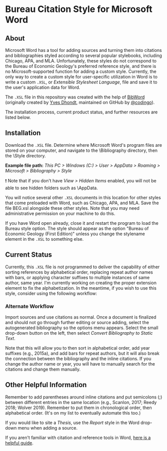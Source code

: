 # Bureau Citation Style for Microsoft Word

## About
Microsoft Word has a tool for adding sources and turning them into citations and bibliographies styled according to several popular stylebooks, including Chicago, APA, and MLA. Unfortunately, these styles do not correspond to the Bureau of Economic Geology's preferred reference style, and there is no Microsoft-supported function for adding a custom style. Currently, the only way to create a custom style for user-specific utilization in Word is to write a custom `.XSL`, or *Extensible Stylesheet Language*, file and save it to the user's application data for Word.

The `.XSL` file in this repository was created with the help of [BibWord](https://github.com/codingo/BibWord) (originally created by [Yves Dhondt](mailto:yves.dhondt@gmail.com), maintained on GitHub by [@codingo](https://github.com/codingo)).

The installation process, current product status, and further resources are listed below.

## Installation
Download the `.XSL` file. Determine where Microsoft Word's program files are stored on your computer, and navigate to the \Bibliography directory, then the \Style directory.

**Example file path:** *This PC > Windows (C:) > User > AppData > Roaming > Microsoft > Bibliography > Style*

❗ Note that if you don't have *View > Hidden Items* enabled, you will not be able to see hidden folders such as \AppData.

You will notice several other `.XSL` documents in this location for other styles that come preloaded with Word, such as Chicago, APA, and MLA. Save the file BEG.xsl alongside these other styles. Note that you may need administrative permission on your machine to do this.

If you have Word open already, close it and restart the program to load the Bureau style option. The style should appear as the option "Bureau of Economic Geology (First Edition)" unless you change the stylename element in the `.XSL` to something else.

## Current Status
Currently, this `.XSL` file is not programmed to deliver the capability of either sorting references by alphabetical order, replacing repeat author names with bars, or applying character suffixes to multiple instances of same author, same year. I'm currently working on creating the proper extension element to fix the alphabetization. In the meantime, if you wish to use this style, consider using the following workflow:

### Alternate Workflow
Import sources and use citations as normal. Once a document is finalized and should not go through further editing or source adding, select the autogenerated bibliography so the options menu appears. Select the small drop-down button on the left, then select *Convert Bibliography to Static Text*.

Note that this will allow you to then sort in alphabetical order, add year suffixes (e.g., 2015a), and add bars for repeat authors, but it will also break the connection between the bibliography and the inline citations. If you change the author name or year, you will have to manually search for the citations and change them manually.

## Other Helpful Information
Remember to add parentheses around inline citations and put semicolons (;) between different entries in the same location (e.g., Scanlon, 2017; Reedy 2018; Wolver 2019). Remember to put them in chronological order, then alphabetical order. (It's on my list to eventually automate this too.)

If you would like to site a *Thesis*, use the *Report* style in the Word drop-down menu when adding a source.

If you aren't familiar with citation and reference tools in Word, [here is a helpful guide](https://support.office.com/en-us/article/add-citations-in-a-word-document-ab9322bb-a8d3-47f4-80c8-63c06779f127).
